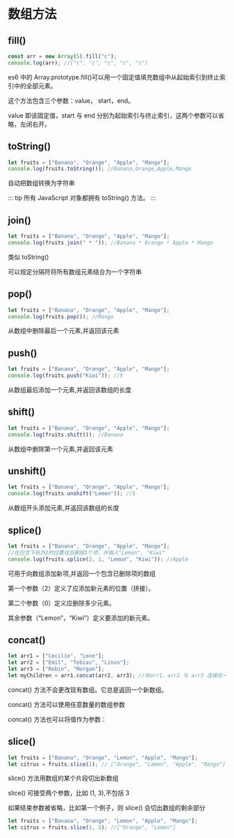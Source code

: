 # 数组方法

## fill()

```js
const arr = new Array(5).fill("c");
console.log(arr); //["c", "c", "c", "c", "c"]
```

es6 中的 Array.prototype.fill()可以用一个固定值填充数组中从起始索引到终止索引中的全部元素。

这个方法包含三个参数：value， start，end。

value 即该固定值，start 与 end 分别为起始索引与终止索引，这两个参数可以省略，左闭右开。

## toString()

```js
let fruits = ["Banana", "Orange", "Apple", "Mango"];
console.log(fruits.toString()); //Banana,Orange,Apple,Mango
```

自动把数组转换为字符串

::: tip
所有 JavaScript 对象都拥有 toString() 方法。
:::

## join()

```js
let fruits = ["Banana", "Orange", "Apple", "Mango"];
console.log(fruits.join(" * ")); //Banana * Orange * Apple * Mango
```

类似 toString()

可以规定分隔符将所有数组元素结合为一个字符串

## pop()

```js
let fruits = ["Banana", "Orange", "Apple", "Mango"];
console.log(fruits.pop()); //Mango
```

从数组中删除最后一个元素,并返回该元素

## push()

```js
let fruits = ["Banana", "Orange", "Apple", "Mango"];
console.log(fruits.push("Kiwi")); //5
```

从数组最后添加一个元素,并返回该数组的长度

## shift()

```js
let fruits = ["Banana", "Orange", "Apple", "Mango"];
console.log(fruits.shift()); //Banana
```

从数组中删除第一个元素,并返回该元素

## unshift()

```js
let fruits = ["Banana", "Orange", "Apple", "Mango"];
console.log(fruits.unshift("Lemon")); //5
```

从数组开头添加元素,并返回该数组的长度

## splice()

```js
let fruits = ["Banana", "Orange", "Apple", "Mango"];
//在包含下标为2的位置往后删除1个项，并插入"Lemon", "Kiwi"
console.log(fruits.splice(2, 1, "Lemon", "Kiwi")); //Apple
```

可用于向数组添加新项,并返回一个包含已删除项的数组

第一个参数（2）定义了应添加新元素的位置（拼接）。

第二个参数（0）定义应删除多少元素。

其余参数（“Lemon”，“Kiwi”）定义要添加的新元素。

## concat()

```js
let arr1 = ["Cecilie", "Lone"];
let arr2 = ["Emil", "Tobias", "Linus"];
let arr3 = ["Robin", "Morgan"];
let myChildren = arr1.concat(arr2, arr3); //将arr1、arr2 与 arr3 连接在一起
```

concat() 方法不会更改现有数组。它总是返回一个新数组。

concat() 方法可以使用任意数量的数组参数

concat() 方法也可以将值作为参数：

## slice()

```js
let fruits = ["Banana", "Orange", "Lemon", "Apple", "Mango"];
let citrus = fruits.slice(1); // ["Orange", "Lemon", "Apple", "Mango"]
```

slice() 方法用数组的某个片段切出新数组

slice() 可接受两个参数，比如 (1, 3),不包括 3

如果结束参数被省略，比如第一个例子，则 slice() 会切出数组的剩余部分

```js
let fruits = ["Banana", "Orange", "Lemon", "Apple", "Mango"];
let citrus = fruits.slice(1, 3); //["Orange", "Lemon"]
```
